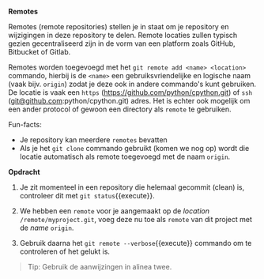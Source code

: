 **Remotes**

Remotes (remote repositories) stellen je in staat om je repository en wijzigingen in deze repository te delen. Remote locaties zullen typisch gezien gecentraliseerd zijn in de vorm van een platform zoals GitHub, Bitbucket of Gitlab.

Remotes worden toegevoegd met het `git remote add <name> <location>` commando, hierbij is de `<name>` een gebruiksvriendelijke en logische naam (vaak bijv. `origin`) zodat je deze ook in andere commando's kunt gebruiken. 
De locatie is vaak een `https` (https://github.com/python/cpython.git) of `ssh` (git@github.com:python/cpython.git) adres. Het is echter ook mogelijk om een ander protocol of gewoon een directory als `remote` te gebruiken.

Fun-facts:

* Je repository kan meerdere `remotes` bevatten
* Als je het `git clone` commando gebruikt (komen we nog op) wordt die locatie automatisch als remote toegevoegd met de naam `origin`.

**Opdracht**

1) Je zit momenteel in een repository die helemaal gecommit (clean) is, controleer dit met ```git status```{{execute}}.

2) We hebben een `remote` voor je aangemaakt op de *location* `/remote/myproject.git`, voeg deze nu toe als `remote` van dit project met de *name* `origin`. 

3) Gebruik daarna het ```git remote --verbose```{{execute}} commando om te controleren of het gelukt is. 

> Tip: Gebruik de aanwijzingen in alinea twee. 